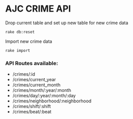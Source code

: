 # AJC CRIME API #

Drop current table and set up new table for new crime data
     
    rake db:reset

Import new crime data

	rake import


### API Routes available: ###

* /crimes/:id
* /crimes/current_year
* /crimes/current_month
* /crimes/month/:year/:month
* /crimes/day/:year/:month/:day
* /crimes/neighborhood/:neighborhood
* /crimes/shift/:shift
* /crimes/beat/:beat